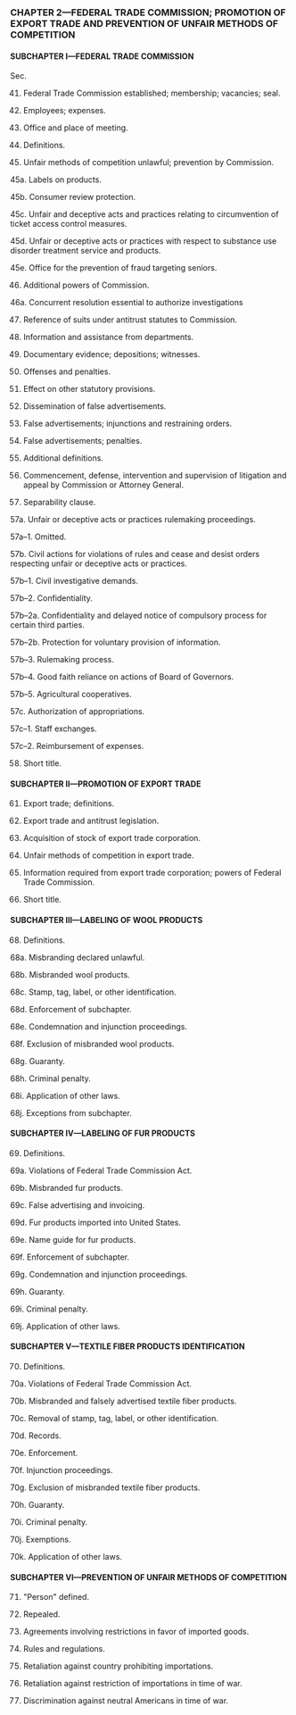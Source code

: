 ### **CHAPTER 2—FEDERAL TRADE COMMISSION; PROMOTION OF EXPORT TRADE AND PREVENTION OF UNFAIR METHODS OF COMPETITION** ###

#### SUBCHAPTER I—FEDERAL TRADE COMMISSION ####

Sec.

41. Federal Trade Commission established; membership; vacancies; seal.

42. Employees; expenses.

43. Office and place of meeting.

44. Definitions.

45. Unfair methods of competition unlawful; prevention by Commission.

45a. Labels on products.

45b. Consumer review protection.

45c. Unfair and deceptive acts and practices relating to circumvention of ticket access control measures.

45d. Unfair or deceptive acts or practices with respect to substance use disorder treatment service and products.

45e. Office for the prevention of fraud targeting seniors.

46. Additional powers of Commission.

46a. Concurrent resolution essential to authorize investigations

47. Reference of suits under antitrust statutes to Commission.

48. Information and assistance from departments.

49. Documentary evidence; depositions; witnesses.

50. Offenses and penalties.

51. Effect on other statutory provisions.

52. Dissemination of false advertisements.

53. False advertisements; injunctions and restraining orders.

54. False advertisements; penalties.

55. Additional definitions.

56. Commencement, defense, intervention and supervision of litigation and appeal by Commission or Attorney General.

57. Separability clause.

57a. Unfair or deceptive acts or practices rulemaking proceedings.

57a–1. Omitted.

57b. Civil actions for violations of rules and cease and desist orders respecting unfair or deceptive acts or practices.

57b–1. Civil investigative demands.

57b–2. Confidentiality.

57b–2a. Confidentiality and delayed notice of compulsory process for certain third parties.

57b–2b. Protection for voluntary provision of information.

57b–3. Rulemaking process.

57b–4. Good faith reliance on actions of Board of Governors.

57b–5. Agricultural cooperatives.

57c. Authorization of appropriations.

57c–1. Staff exchanges.

57c–2. Reimbursement of expenses.

58. Short title.

#### SUBCHAPTER II—PROMOTION OF EXPORT TRADE ####

61. Export trade; definitions.

62. Export trade and antitrust legislation.

63. Acquisition of stock of export trade corporation.

64. Unfair methods of competition in export trade.

65. Information required from export trade corporation; powers of Federal Trade Commission.

66. Short title.

#### SUBCHAPTER III—LABELING OF WOOL PRODUCTS ####

68. Definitions.

68a. Misbranding declared unlawful.

68b. Misbranded wool products.

68c. Stamp, tag, label, or other identification.

68d. Enforcement of subchapter.

68e. Condemnation and injunction proceedings.

68f. Exclusion of misbranded wool products.

68g. Guaranty.

68h. Criminal penalty.

68i. Application of other laws.

68j. Exceptions from subchapter.

#### SUBCHAPTER IV—LABELING OF FUR PRODUCTS ####

69. Definitions.

69a. Violations of Federal Trade Commission Act.

69b. Misbranded fur products.

69c. False advertising and invoicing.

69d. Fur products imported into United States.

69e. Name guide for fur products.

69f. Enforcement of subchapter.

69g. Condemnation and injunction proceedings.

69h. Guaranty.

69i. Criminal penalty.

69j. Application of other laws.

#### SUBCHAPTER V—TEXTILE FIBER PRODUCTS IDENTIFICATION ####

70. Definitions.

70a. Violations of Federal Trade Commission Act.

70b. Misbranded and falsely advertised textile fiber products.

70c. Removal of stamp, tag, label, or other identification.

70d. Records.

70e. Enforcement.

70f. Injunction proceedings.

70g. Exclusion of misbranded textile fiber products.

70h. Guaranty.

70i. Criminal penalty.

70j. Exemptions.

70k. Application of other laws.

#### SUBCHAPTER VI—PREVENTION OF UNFAIR METHODS OF COMPETITION ####

71. "Person" defined.

72. Repealed.

73. Agreements involving restrictions in favor of imported goods.

74. Rules and regulations.

75. Retaliation against country prohibiting importations.

76. Retaliation against restriction of importations in time of war.

77. Discrimination against neutral Americans in time of war.